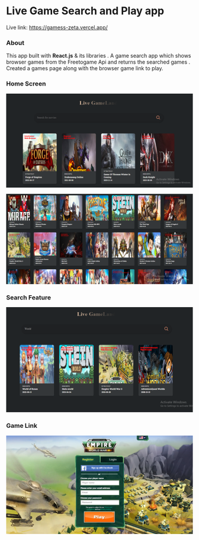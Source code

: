 # Live Game Search and Play app

Live  link: https://gamess-zeta.vercel.app/


### About

This app built with __React.js__  & its  libraries .
 A game search app which shows browser games from the Freetogame Api and returns the searched games .
 Created a games page along with the browser game link to play.


### Home Screen

![Screenshot (62)](https://github.com/karma659/gamess/blob/master/uploads/1.PNG)

![Screenshot (63)](https://github.com/karma659/gamess/blob/master/uploads/2.PNG)

### Search  Feature

![Screenshot (51)](https://github.com/karma659/gamess/blob/master/uploads/Search.PNG)

### Game Link 

![Screenshot (52)](https://github.com/karma659/gamess/blob/master/uploads/gamelink.PNG)
